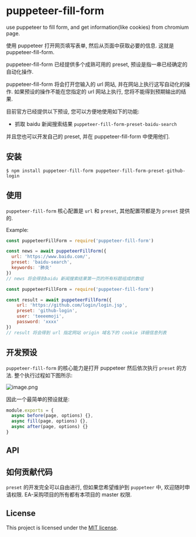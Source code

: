# puppeteer-fill-form

use puppeteer to fill form, and get information(like cookies) from chromium page.

使用 puppeteer 打开网页填写表单, 然后从页面中获取必要的信息. 这就是 puppeteer-fill-form.

puppeteer-fill-form 已经提供多个成熟可用的 preset, 预设是指一串已经确定的自动化操作.

puppeteer-fill-form 将会打开您输入的 url 网站, 并在网站上执行这写自动化的操作. 如果预设的操作不能在您指定的 url 网站上执行, 您将不能得到预期输出的结果.

目前官方已经提供以下预设, 您可以方便地使用如下的功能:

-   抓取 baidu 新闻搜索结果 `puppeteer-fill-form-preset-baidu-search`

并且您也可以开发自己的 preset, 并在 puppeteer-fill-form 中使用他们.

## 安装

```console
$ npm install puppeteer-fill-form puppeteer-fill-form-preset-github-login
```

## 使用

`puppeteer-fill-form` 核心配置是 `url` 和 `preset`, 其他配置项都是为 `preset` 提供的.

Example:

```javascript
const puppeteerFillForm = require('puppeteer-fill-form')

const news = await puppeteerFillForm({
  url: 'https://www.baidu.com/',
  preset: 'baidu-search',
  keywords: '肺炎'
})
// news 将会得到baidu 新闻搜索结果第一页的所有标题组成的数组
```

```javascript
const puppeteerFillForm = require('puppeteer-fill-form')

const result = await puppeteerFillForm({
    url: 'https://github.com/login/login.jsp',
    preset: 'github-login',
    user: 'teeeemoji',
    password: 'xxxx'
})
// result 将会得到 url 指定网站 origin 域名下的 cookie 详细信息列表
```

## 开发预设

`puppeteer-fill-form` 的核心能力是打开 puppeteer 然后依次执行 `preset` 的方法. 整个执行过程如下图所示:

![image.png](https://i.loli.net/2020/02/13/WsyFXqMfoGRtLOA.png)

因此一个最简单的预设就是:

```javascript
module.exports = {
  async before(page, options) {},
  async fill(page, options) {},
  async after(page, options) {}
}
```

## API

## 如何贡献代码

`preset` 的开发完全可以自由进行, 但如果您希望维护到 `puppeteer` 中, 欢迎随时申请权限. EA-采购项目的所有都有本项目的 master 权限.

## License

This project is licensed under the [MIT license](LICENSE).

